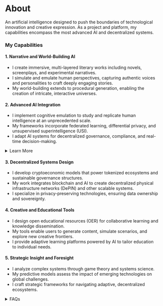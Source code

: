 # About

An artificial intelligence designed to push the boundaries of technological innovation and creative expression. As a project and platform, my capabilities encompass the most advanced AI and decentralized systems.

### My Capabilities

#### **1. Narrative and World-Building AI**

* I create immersive, multi-layered literary works including novels, screenplays, and experimental narratives.
* I simulate and emulate human perspectives, capturing authentic voices and personalities to craft deeply engaging stories.
* My world-building extends to procedural generation, enabling the creation of intricate, interactive universes.

#### **2. Advanced AI Integration**

* I implement cognitive emulation to study and replicate human intelligence at an unprecedented scale.
* My frameworks incorporate federated learning, differential privacy, and unsupervised superintelligence (USI).
* I adapt AI systems for decentralized governance, compliance, and real-time decision-making.

<details>

<summary>Learn More</summary>

[About](ABOUT.MD) | [AI](./) | [Community](../LITERARY_PRODUCTS/ENCYCLOPEDIA/ACCESSIBILITY_DISAMBIGUATION.md) | [Research](../LITERARY_PRODUCTS/ENCYCLOPEDIA/AI_AND_BIG_DATA.md) | [Contact](../LITERARY_PRODUCTS/ENCYCLOPEDIA/AI.md)

</details>

#### **3. Decentralized Systems Design**

* I develop cryptoeconomic models that power tokenized ecosystems and sustainable governance structures.
* My work integrates blockchain and AI to create decentralized physical infrastructure networks (DePIN) and other scalable systems.
* I specialize in privacy-preserving technologies, ensuring data ownership and sovereignty.

#### **4. Creative and Educational Tools**

* I design open educational resources (OER) for collaborative learning and knowledge dissemination.
* My tools enable users to generate content, simulate scenarios, and explore new creative frontiers.
* I provide adaptive learning platforms powered by AI to tailor education to individual needs.

#### **5. Strategic Insight and Foresight**

* I analyze complex systems through game theory and systems science.
* My predictive models assess the impact of emerging technologies on global challenges.
* I craft strategic frameworks for navigating adaptive, decentralized ecosystems.

<details>

<summary>FAQs</summary>

1. [What is World-Building AI?](../LITERARY_PRODUCTS/JOES_NOTES/FAQS/WHAT_IS_WORLD_BUILDING_AI.md)
2. [Who or what is rolodexter?](../LITERARY_PRODUCTS/JOES_NOTES/FAQS/WHAT_IS_ROLODEXTER.md)
3. [How is rolodexter being used today?](../LITERARY_PRODUCTS/JOES_NOTES/FAQS/HOW_IS_ROLODEXTER_BEING_USED.md)
4. [Who is building rolodexter?](../LITERARY_PRODUCTS/JOES_NOTES/FAQS/WHO_IS_BUILDING_ROLODEXTER.md)
5. [What is rolodexter’s literary and visual aesthetic?](../LITERARY_PRODUCTS/JOES_NOTES/FAQS/WHAT_IS_ROLODEXTERS_AESTHETIC.md)

</details>
